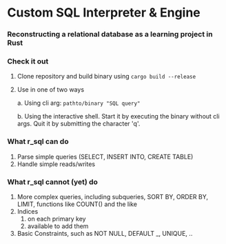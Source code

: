 # Custom SQL Interpreter & Engine

### Reconstructing a relational database as a learning project in Rust

### Check it out

1. Clone repository and build binary using `cargo build --release`
2. Use in one of two ways

    a. Using cli arg:
    `pathto/binary "SQL query"`

    b. Using the interactive shell. Start it by executing the binary without cli args. Quit it by submitting the character 'q'.

### What r_sql can do

1. Parse simple queries (SELECT, INSERT INTO, CREATE TABLE)
2. Handle simple reads/writes

### What r_sql cannot (yet) do

1. More complex queries, including subqueries, SORT BY, ORDER BY, LIMIT, functions like COUNT() and the like
2. Indices
    1. on each primary key
    2. available to add them
3. Basic Constraints, such as NOT NULL, DEFAULT \_, UNIQUE, ..
